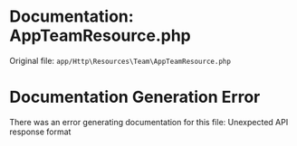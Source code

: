 # Documentation: AppTeamResource.php

Original file: `app/Http\Resources\Team\AppTeamResource.php`

# Documentation Generation Error

There was an error generating documentation for this file: Unexpected API response format